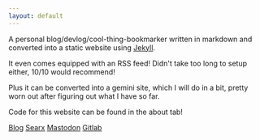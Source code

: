 ```yaml
---
layout: default
---
```


A personal blog/devlog/cool-thing-bookmarker written in markdown and converted into a static website using [Jekyll](https://github.com/jekyll/jekyll).

It even comes equipped with an RSS feed! Didn't take too long to setup either, 10/10 would recommend!

Plus it can be converted into a gemini site, which I will do in a bit, pretty worn out after figuring out what I have so far.

Code for this website can be found in the about tab!

[Blog](https://camerondugan.com/blog)
[Searx](https://searx.camerondugan.com)
[Mastodon](https://fosstodon.org/@TheCam)
[Gitlab](https://gitlab.com/cameron.dugan)
